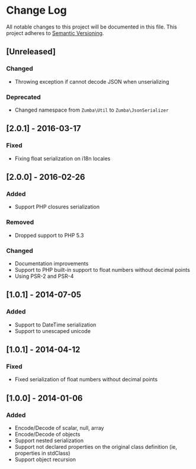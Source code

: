 # Change Log
All notable changes to this project will be documented in this file.
This project adheres to [Semantic Versioning](http://semver.org/).

## [Unreleased]
### Changed
- Throwing exception if cannot decode JSON when unserializing
### Deprecated
- Changed namespace from `Zumba\Util` to `Zumba\JsonSerializer`

## [2.0.1] - 2016-03-17
### Fixed
- Fixing float serialization on i18n locales

## [2.0.0] - 2016-02-26
### Added
- Support PHP closures serialization
### Removed
- Dropped support to PHP 5.3
### Changed
- Documentation improvements
- Support to PHP built-in support to float numbers without decimal points
- Using PSR-2 and PSR-4

## [1.0.1] - 2014-07-05
### Added
- Support to DateTime serialization
- Support to unescaped unicode

## [1.0.1] - 2014-04-12
### Fixed
- Fixed serialization of float numbers without decimal points

## [1.0.0] - 2014-01-06
### Added
- Encode/Decode of scalar, null, array
- Encode/Decode of objects
- Support nested serialization
- Support not declared properties on the original class definition (ie, properties in stdClass)
- Support object recursion
